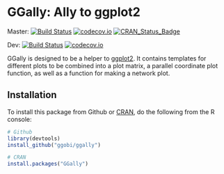 # GGally: Ally to ggplot2

Master: [![Build Status](https://travis-ci.org/ggobi/ggally.png?branch=master)](https://travis-ci.org/ggobi/ggally) [![codecov.io](https://codecov.io/github/ggobi/ggally/coverage.svg?branch=master)](https://codecov.io/github/ggobi/ggally?branch=master) [![CRAN_Status_Badge](http://www.r-pkg.org/badges/version/GGally)](http://cran.r-project.org/package=GGally)




Dev: [![Build Status](https://travis-ci.org/ggobi/ggally.png?branch=dev)](https://travis-ci.org/ggobi/ggally) [![codecov.io](https://codecov.io/github/ggobi/ggally/coverage.svg?branch=master)](https://codecov.io/github/ggobi/ggally?branch=dev)


GGally is designed to be a helper to [ggplot2](http://docs.ggplot2.org/current/). It contains templates for different plots to be combined into a plot matrix, a parallel coordinate plot function, as well as a function for making a network plot.

## Installation

To install this package from Github or [CRAN](http://cran.r-project.org/web/packages/GGally/index.html), do the following from the R console:

```r
# Github
library(devtools)
install_github("ggobi/ggally")

# CRAN
install.packages("GGally")
```
